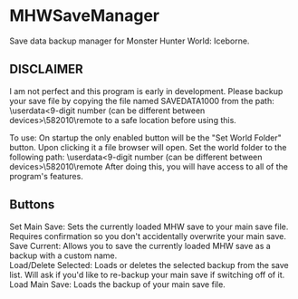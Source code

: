 # MHWSaveManager
Save data backup manager for Monster Hunter World: Iceborne.
## DISCLAIMER
I am not perfect and this program is early in development. Please backup your save file by copying the file named SAVEDATA1000 from the path:
<Your Steam Folder>\userdata\<9-digit number (can be different between devices>\582010\remote to a safe location before using this.

To use: On startup the only enabled button will be the "Set World Folder" button. Upon clicking it a file browser will open.
Set the world folder to the following path: <Your Steam Folder>\userdata\<9-digit number (can be different between devices>\582010\remote
After doing this, you will have access to all of the program's features.

## Buttons
Set Main Save: Sets the currently loaded MHW save to your main save file. Requires confirmation so you don't accidentally overwrite your main save.  
Save Current: Allows you to save the currently loaded MHW save as a backup with a custom name.  
Load/Delete Selected: Loads or deletes the selected backup from the save list. Will ask if you'd like to re-backup your main save if switching off of it.  
Load Main Save: Loads the backup of your main save file.  

